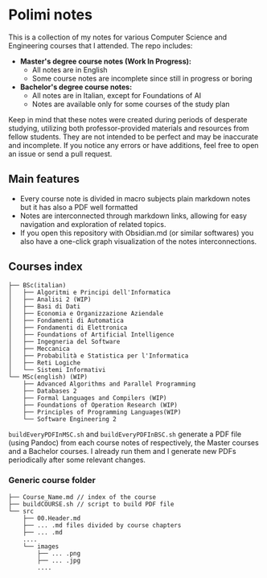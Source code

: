 # Polimi notes 

This is a collection of my notes for various Computer Science and Engineering courses that I attended. The repo includes:
- **Master's degree course notes (Work In Progress):**
    - All notes are in English
    - Some course notes are incomplete since still in progress or boring 
- **Bachelor's degree course notes:**
	- All notes are in Italian, except for Foundations of AI
    - Notes are available only for some courses of the study plan

Keep in mind that these notes were created during periods of desperate studying, utilizing both professor-provided materials and resources from fellow students. They are not intended to be perfect and may be inaccurate and incomplete. If you notice any errors or have additions, feel free to open an issue or send a pull request.

## Main features 

- Every course note is divided in macro subjects plain markdown notes but it has also a PDF well formatted 
- Notes are interconnected through markdown links, allowing for easy navigation and exploration of related topics.
- If you open this repository with Obsidian.md (or similar softwares) you also have a one-click graph visualization of the notes interconnections.

## Courses index

````
├── BSc(italian)
│   ├── Algoritmi e Principi dell'Informatica
│   ├── Analisi 2 (WIP)
│   ├── Basi di Dati
│   ├── Economia e Organizzazione Aziendale
│   ├── Fondamenti di Automatica
│   ├── Fondamenti di Elettronica
│   ├── Foundations of Artificial Intelligence
│   ├── Ingegneria del Software
│   ├── Meccanica
│   ├── Probabilità e Statistica per l'Informatica
│   ├── Reti Logiche
│   └── Sistemi Informativi
└── MSc(english) (WIP)
    ├── Advanced Algorithms and Parallel Programming
    ├── Databases 2
    ├── Formal Languages and Compilers (WIP)
    ├── Foundations of Operation Research (WIP)
    ├── Principles of Programming Languages(WIP)
    └── Software Engineering 2
````

`buildEveryPDFInMSC.sh` and `buildEveryPDFInBSC.sh` generate a PDF file (using Pandoc) from each course notes of respectively, the Master courses and a Bachelor courses. I already run them and I generate new PDFs periodically after some relevant changes. 

### Generic course folder 

````
├── Course_Name.md // index of the course
├── buildCOURSE.sh // script to build PDF file 
└── src 
    ├── 00.Header.md 
    ├── ... .md files divided by course chapters
    ├── ... .md 
    ....
    └── images
        ├── ... .png
        ├── ... .jpg
        ....
````

